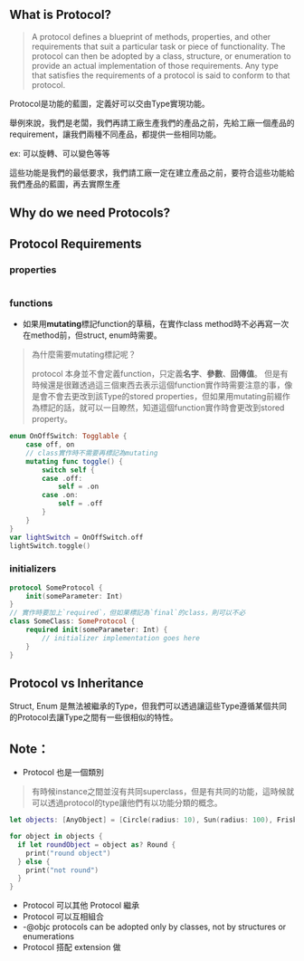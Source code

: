 
## What is Protocol?

> A protocol defines a blueprint of methods, properties, and other requirements that suit a particular task or piece of functionality. The protocol can then be adopted by a class, structure, or enumeration to provide an actual implementation of those requirements. Any type that satisfies the requirements of a protocol is said to conform to that protocol.

Protocol是功能的藍圖，定義好可以交由Type實現功能。

舉例來說，我們是老闆，我們再請工廠生產我們的產品之前，先給工廠一個產品的requirement，讓我們兩種不同產品，都提供一些相同功能。

ex: 可以旋轉、可以變色等等

這些功能是我們的最低要求，我們請工廠一定在建立產品之前，要符合這些功能給我們產品的藍圖，再去實際生產

## Why do we need Protocols?

## Protocol Requirements

### properties

```swift

```

### functions

- 如果用**mutating**標記function的草稿，在實作class method時不必再寫一次在method前，但struct, enum時需要。

> 為什麼需要mutating標記呢？
>
> protocol 本身並不會定義function，只定義**名字**、**參數**、**回傳值**。 但是有時候還是很難透過這三個東西去表示這個function實作時需要注意的事，像是會不會去更改到該Type的stored properties，但如果用mutating前綴作為標記的話，就可以一目瞭然，知道這個function實作時會更改到stored property。

```swift
enum OnOffSwitch: Togglable {
    case off, on
    // class實作時不需要再標記為mutating
    mutating func toggle() {
        switch self {
        case .off:
            self = .on
        case .on:
            self = .off
        }
    }
}
var lightSwitch = OnOffSwitch.off
lightSwitch.toggle()
```

### initializers

```swift
protocol SomeProtocol {
    init(someParameter: Int)
}
// 實作時要加上`required`，但如果標記為`final`的class，則可以不必
class SomeClass: SomeProtocol {
    required init(someParameter: Int) {
        // initializer implementation goes here
    }
}
```

## Protocol vs Inheritance

Struct, Enum 是無法被繼承的Type，但我們可以透過讓這些Type遵循某個共同的Protocol去讓Type之間有一些很相似的特性。

## Note：

- Protocol 也是一個類別

> 有時候instance之間並沒有共同superclass，但是有共同的功能，這時候就可以透過protocol的type讓他們有以功能分類的概念。

```swift
let objects: [AnyObject] = [Circle(radius: 10), Sun(radius: 100), Frisbee(radius: 50), Square(width: 10)]

for object in objects {
  if let roundObject = object as? Round {
    print("round object")
  } else {
    print("not round")
  }
}
```

- Protocol 可以其他 Protocol 繼承
- Protocol 可以互相組合
- -@objc protocols can be adopted only by classes, not by structures or enumerations
- Protocol 搭配 extension 做